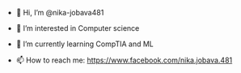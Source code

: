 - 👋 Hi, I’m @nika-jobava481
- 👀 I’m interested in Computer science
- 🌱 I’m currently learning CompTIA and ML

- 📫 How to reach me: https://www.facebook.com/nika.jobava.481
